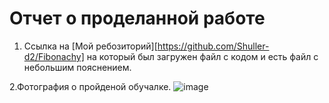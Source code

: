# Отчет о проделанной работе

1. Ссылка на [Мой ребозиторий][https://github.com/Shuller-d2/Fibonachy] на который был загружен файл с кодом и есть файл с небольшим пояснением.

2.Фотография о пройденой обучалке. ![image](https://github.com/user-attachments/assets/5ad2ec42-e776-40d5-aa7c-0ab552b178d9)
